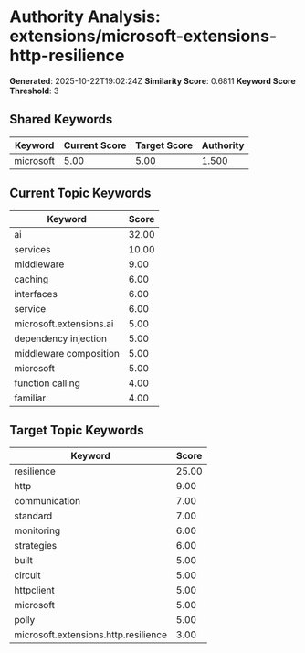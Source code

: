 # Authority Analysis: extensions/microsoft-extensions-http-resilience

**Generated**: 2025-10-22T19:02:24Z
**Similarity Score**: 0.6811
**Keyword Score Threshold**: 3

## Shared Keywords

| Keyword | Current Score | Target Score | Authority |
|---------|---------------|--------------|-----------|
| microsoft | 5.00 | 5.00 | 1.500 |

## Current Topic Keywords

| Keyword | Score |
|---------|-------|
| ai | 32.00 |
| services | 10.00 |
| middleware | 9.00 |
| caching | 6.00 |
| interfaces | 6.00 |
| service | 6.00 |
| microsoft.extensions.ai | 5.00 |
| dependency injection | 5.00 |
| middleware composition | 5.00 |
| microsoft | 5.00 |
| function calling | 4.00 |
| familiar | 4.00 |

## Target Topic Keywords

| Keyword | Score |
|---------|-------|
| resilience | 25.00 |
| http | 9.00 |
| communication | 7.00 |
| standard | 7.00 |
| monitoring | 6.00 |
| strategies | 6.00 |
| built | 5.00 |
| circuit | 5.00 |
| httpclient | 5.00 |
| microsoft | 5.00 |
| polly | 5.00 |
| microsoft.extensions.http.resilience | 3.00 |

